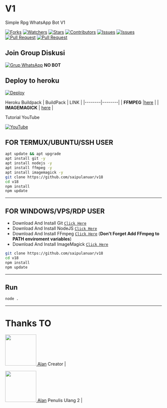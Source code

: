 # V1
Simple Rpg WhatsApp Bot V1

<a href="https://github.com/saipulanuar/v18/network/members"><img title="Forks" src="https://img.shields.io/github/forks/saipulanuar/v18?label=Forks&color=blue&style=flat-square"></a>
<a href="https://github.com/saipulanuar/v18/watchers"><img title="Watchers" src="https://img.shields.io/github/watchers/saipulanuar/v18?label=Watchers&color=green&style=flat-square"></a>
<a href="https://github.com/saipulanuar/v18/stargazers"><img title="Stars" src="https://img.shields.io/github/stars/saipulanuar/v18?label=Stars&color=yellow&style=flat-square"></a>
<a href="https://github.com/saipulanuar/v18/graphs/contributors"><img title="Contributors" src="https://img.shields.io/github/contributors/saipulanuar/v18?label=Contributors&color=blue&style=flat-square"></a>
<a href="https://github.com/saipulanuar/v18/issues"><img title="Issues" src="https://img.shields.io/github/issues/saipulanuar/v18?label=Issues&color=success&style=flat-square"></a>
<a href="https://github.com/saipulanuar/v18/issues?q=is%3Aissue+is%3Aclosed"><img title="Issues" src="https://img.shields.io/github/issues-closed/saipulanuar/v18?label=Issues&color=red&style=flat-square"></a>
<a href="https://github.com/saipulanuar/v18/pulls"><img title="Pull Request" src="https://img.shields.io/github/issues-pr/saipulanuar/v18?label=PullRequest&color=success&style=flat-square"></a>
<a href="https://github.com/saipulanuar/v18/pulls?q=is%3Apr+is%3Aclosed"><img title="Pull Request" src="https://img.shields.io/github/issues-pr-closed/saipulanuar/v18?label=PullRequest&color=red&style=flat-square"></a>

## Join Group Diskusi
[![Grup WhatsApp](https://img.shields.io/badge/WhatsApp%20Group-25D366?style=for-the-badge&logo=whatsapp&logoColor=white)](https://chat.whatsapp.com/EEuvxqQuv4bGsjrTttzFz8) 
**NO BOT**

## Deploy to heroku

[![Deploy](https://www.herokucdn.com/deploy/button.svg)](https://heroku.com/deploy?template=https://github.com/WallHackBotz/alan-heroku)

Heroku Buildpack
| BuildPack | LINK |
|--------|--------|
| **FFMPEG** |[here](https://github.com/jonathanong/heroku-buildpack-ffmpeg-latest) |
| **IMAGEMAGICK** | [here](https://github.com/DuckyTeam/heroku-buildpack-imagemagick) |

Tutorial YouTube

[![YouTube](https://img.shields.io/badge/YouTube-Video-red)](https://youtu.be/DzNIL45qHaM)
## FOR TERMUX/UBUNTU/SSH USER

```bash
apt update && apt upgrade
apt install git -y
apt install nodejs -y
apt install ffmpeg -y
apt install imagemagick -y
git clone https://github.com/saipulanuar/v18
cd v18
npm install
npm update
```
---------

## FOR WINDOWS/VPS/RDP USER

* Download And Install Git [`Click Here`](https://git-scm.com/downloads)
* Download And Install NodeJS [`Click Here`](https://nodejs.org/en/download)
* Download And Install FFmpeg [`Click Here`](https://ffmpeg.org/download.html) (**Don't Forget Add FFmpeg to PATH enviroment variables**)
* Download And Install ImageMagick [`Click Here`](https://imagemagick.org/script/download.php)

```bash
git clone https://github.com/saipulanuar/v18
cd v18
npm install
npm update
```

---------

## Run

```bash
node .
```

---------

# Thanks TO

<a href="https://github.com/Nurutomo"><img src="https://github.com/Nurutomo.png?size=100" width="100" height="100">
[Alan](https://github.com/Nurutomo)
Creator |

<a href="https://github.com/WallHackBotz"><img src="https://github.com/WallHackBotz.png?size=100" width="100" height="100">
[Alan](https://github.com/WallHackBotz)
Penulis Ulang 2 |

